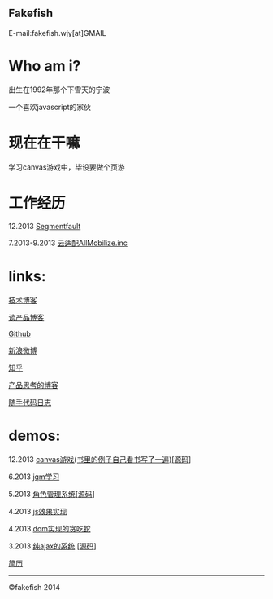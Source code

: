 Fakefish 
----
E-mail:fakefish.wjy[at]GMAIL

Who am i?
===
出生在1992年那个下雪天的宁波

一个喜欢javascript的家伙

现在在干嘛
===
学习canvas游戏中，毕设要做个页游

工作经历
===
12.2013 [Segmentfault](http://segmentfault.com/)

7.2013-9.2013 [云适配AllMobilize.inc](http://yunshipei.com)

links:
====

[技术博客](http://blog.segmentfault.com/fakefish)

[谈产品博客](http://wujinzhilu.com/)

[Github](https://github.com/fakefish)

[新浪微博](http://www.weibo.com/fakefish)

[知乎](http://www.zhihu.com/people/fakefish)

[产品思考的博客](http://wujinzhilu.com/blog/)

[随手代码日志](https://github.com/fakefish/fakefish.github.com/issues?labels=blog&state=open)

demos:
===
12.2013 [canvas游戏(书里的例子自己看书写了一遍)](http://fakefish.me/games/Froot-Wars)[[源码](https://github.com/fakefish/Froot-Wars)]

6.2013 [jqm学习](http://wujinzhilu.com/demo/jqmdemo/)

5.2013 [角色管理系统](http://wujinzhilu.com/cactus/)[[源码](https://github.com/fakefish/cactus)]

4.2013 [js效果实现](http://wujinzhilu.com/demo/learn/)

4.2013 [dom实现的贪吃蛇](http://wujinzhilu.com/demo/game/snake.html)

3.2013 [纯ajax的系统](http://wujinzhilu.com/fcms)  [[源码](https://github.com/fakefish/fcms)]

[简历](http://wujinzhilu.com/resmue/f2e.pdf)

--------

&copy;fakefish 2014